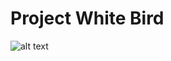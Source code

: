 # Project White Bird

![alt text][logo]

[logo]: https://cloud.githubusercontent.com/assets/7499355/6682862/7178f1e0-cc3b-11e4-9e4a-839b3e206faf.jpg "Logo Title Text 2"
